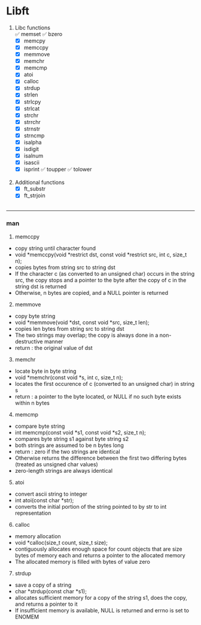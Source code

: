 # Libft
1. Libc functions</br>
      ✅ memset
      ✅ bzero
      - [x] memcpy
      - [x] memccpy
      - [x] memmove
      - [x] memchr
      - [x] memcmp
      - [x] atoi
      - [x] calloc
      - [x] strdup
      - [x] strlen
      - [x] strlcpy
      - [x] strlcat
      - [x] strchr
      - [x] strrchr
      - [x] strnstr
      - [x] strncmp
      - [x] isalpha
      - [x] isdigit
      - [x] isalnum
      - [x] isascii
      - [x] isprint
      ✅ toupper
      ✅ tolower
      </br></br>
2. Additional functions</br>
      - [x] ft_substr
      - [x] ft_strjoin
</br></br>
---
### man
1. memccpy</br> 
- copy string until character found
- void *memccpy(void *restrict dst, const void *restrict src, int c, size_t n);
- copies bytes from string src to string dst
- If the character c (as converted to an unsigned char) occurs in the string src, the copy stops and a pointer to the byte after the copy of c in the string dst is returned
- Otherwise, n bytes are copied, and a NULL pointer is returned

2. memmove</br>
- copy byte string
- void *memmove(void *dst, const void *src, size_t len);
- copies len bytes from string src to string dst
- The two strings may overlap; the copy is always done in a non-destructive manner
- return : the original value of dst

3. memchr</br>
- locate byte in byte string
- void *memchr(const void *s, int c, size_t n);
- locates the first occurence of c (converted to an unsigned char) in string s
- return : a pointer to the byte located, or NULL if no such byte exists within n bytes

4. memcmp</br>
- compare byte string
- int memcmp(const void *s1, const void *s2, size_t n);
- compares byte string s1 against byte string s2
- both strings are assumed to be n bytes long
- return : zero if the two strings are identical
- Otherwise returns the difference between the first two differing bytes (treated as unsigned char values)
- zero-length strings are always identical

5. atoi</br>
- convert ascii string to integer
- int atoi(const char *str);
- converts the initial portion of the string pointed to by str to int representation

6. calloc</br>
- memory allocation
- void *calloc(size_t count, size_t size);
- contiguously allocates enough space for count objects that are size bytes of memory each and returns a pointer to the allocated memory
- The allocated memory is filled with bytes of value zero

7. strdup</br>
- save a copy of a string
- char *strdup(const char *s1);
- allocates sufficient memory for a copy of the string s1, does the copy, and returns a pointer to it
- If insufficient memory is available, NULL is returned and errno is set to ENOMEM
